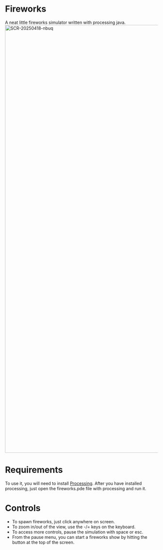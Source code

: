 # Fireworks
A neat little fireworks simulator written with processing java.
<img width="1409" alt="SCR-20250418-nbuq" src="https://github.com/user-attachments/assets/6c114807-b9cc-482d-8f5b-0fb341b0a820" />
# Requirements
To use it, you will need to install <a href="https://processing.org/download">Processing</a>. 
After you have installed processing, just open the fireworks.pde file with processing and run it.

# Controls
- To spawn fireworks, just click anywhere on screen.
- To zoom in/out of the view, use the -/= keys on the keyboard.
- To access more controls, pause the simulation with space or esc.
- From the pause menu, you can start a fireworks show by hitting the button at the top of the screen.
